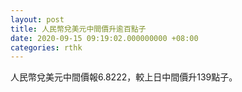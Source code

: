 ```yaml
---
layout: post
title: 人民幣兌美元中間價升逾百點子
date: 2020-09-15 09:19:02.000000000 +08:00
categories: rthk
---
```


人民幣兌美元中間價報6.8222，較上日中間價升139點子。

